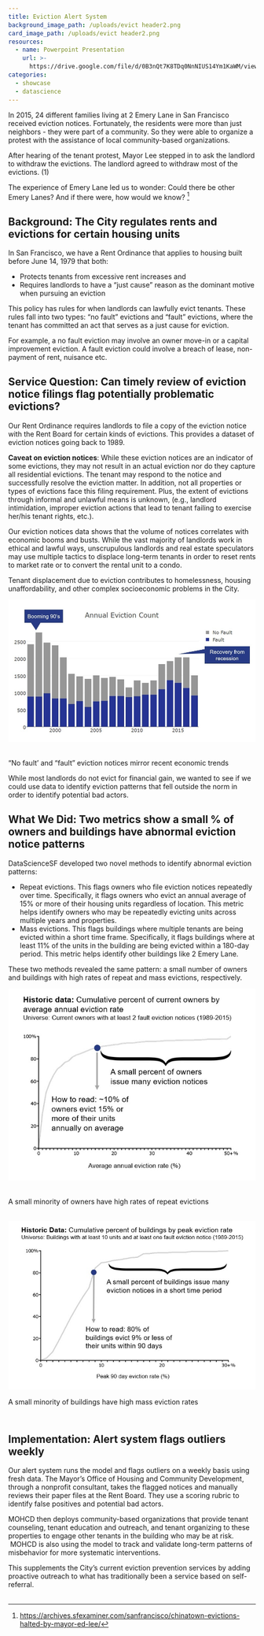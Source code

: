 ```yaml
---
title: Eviction Alert System
background_image_path: /uploads/evict header2.png
card_image_path: /uploads/evict header2.png
resources:
  - name: Powerpoint Presentation
    url: >-
      https://drive.google.com/file/d/0B3nQt7K8TDq0NnNIUS14Ym1KaWM/view?usp=sharing
categories:
  - showcase
  - datascience
---
```



In 2015, 24 different families living at 2 Emery Lane in San Francisco received eviction notices. Fortunately, the residents were more than just neighbors - they were part of a community. So they were able to organize a protest with the assistance of local community-based organizations.

After hearing of the tenant protest, Mayor Lee stepped in to ask the landlord to withdraw the evictions. The landlord agreed to withdraw most of the evictions. (1)

The experience of Emery Lane led us to wonder: Could there be other Emery Lanes? And if there were, how would we know? [^1]

## Background: The City regulates rents and evictions for certain housing units

In San Francisco, we have a Rent Ordinance that applies to housing built before June 14, 1979 that both:

* Protects tenants from excessive rent increases and
* Requires landlords to have a “just cause” reason as the dominant motive when pursuing an eviction

This policy has rules for when landlords can lawfully evict tenants. These rules fall into two types: “no fault” evictions and “fault” evictions, where the tenant has committed an act that serves as a just cause for eviction.

For example, a no fault eviction may involve an owner move-in or a capital improvement eviction. A fault eviction could involve a breach of lease, non-payment of rent, nuisance etc.

## Service Question: Can timely review of eviction notice filings flag potentially problematic evictions?

Our Rent Ordinance requires landlords to file a copy of the eviction notice with the Rent Board for certain kinds of evictions. This provides a dataset of eviction notices going back to 1989.

**Caveat on eviction notices**: While these eviction notices are an indicator of some evictions, they may not result in an actual eviction nor do they capture all residential evictions. The tenant may respond to the notice and successfully resolve the eviction matter. In addition, not all properties or types of evictions face this filing requirement. Plus, the extent of evictions through informal and unlawful means is unknown, (e.g., landlord intimidation, improper eviction actions that lead to tenant failing to exercise her/his tenant rights, etc.).

Our eviction notices data shows that the volume of notices correlates with economic booms and busts. While the vast majority of landlords work in ethical and lawful ways, unscrupulous landlords and real estate speculators may use multiple tactics to displace long-term tenants in order to reset rents to market rate or to convert the rental unit to a condo.

Tenant displacement due to eviction contributes to homelessness, housing unaffordability, and other complex socioeconomic problems in the City.

![](/uploads/versions/evict-chart---no-fault-fault---x----990-568x---.jpg)&nbsp;
<figcaption>“No fault’ and “fault” eviction notices mirror recent economic trends</figcaption>

While most landlords do not evict for financial gain, we wanted to see if we could use data to identify eviction patterns that fell outside the norm in order to identify potential bad actors.

## What We Did: Two metrics show a small % of owners and buildings have abnormal eviction notice patterns

DataScienceSF developed two novel methods to identify abnormal eviction patterns:

* Repeat evictions. This flags owners who file eviction notices repeatedly over time. Specifically, it flags owners who evict an annual average of 15% or more of their housing units regardless of location. This metric helps identify owners who may be repeatedly evicting units across multiple years and properties.
* Mass evictions. This flags buildings where multiple tenants are being evicted within a short time frame. Specifically, it flags buildings where at least 11% of the units in the building are being evicted within a 180-day period. This metric helps identify other buildings like 2 Emery Lane.

These two methods revealed the same pattern: a small number of owners and buildings with high rates of repeat and mass evictions, respectively.

![](/uploads/versions/evict-chart---small-percent-owner---x----666-516x---.jpg)&nbsp;
<figcaption>A small minority of owners have high rates of repeat evictions</figcaption>
<br>

![](/uploads/versions/evict-chart---small-percent-buildings---x----760-516x---.jpg)
<figcaption>A small minority of buildings have high mass eviction rates</figcaption>

## <br>Implementation: Alert system flags outliers weekly

Our alert system runs the model and flags outliers on a weekly basis using fresh data. The Mayor’s Office of Housing and Community Development, through a nonprofit consultant, takes the flagged notices and manually reviews their paper files at the Rent Board. They use a scoring rubric to identify false positives and potential bad actors.

MOHCD then deploys community-based organizations that provide tenant counseling, tenant education and outreach, and tenant organizing to these properties to engage other tenants in the building who may be at risk. &nbsp;MOHCD is also using the model to track and validate long-term patterns of misbehavior for more systematic interventions.

This supplements the City’s current eviction prevention services by adding proactive outreach to what has traditionally been a service based on self-referral.<br>&nbsp; 

[^1]: https://archives.sfexaminer.com/sanfrancisco/chinatown-evictions-halted-by-mayor-ed-lee/